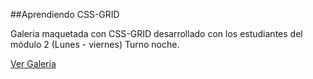 ##Aprendiendo CSS-GRID

Galeria maquetada con CSS-GRID desarrollado con los estudiantes del módulo 2 (Lunes - viernes) Turno noche.

[Ver Galeria](https://icei2021.github.io/gallery-grid)

